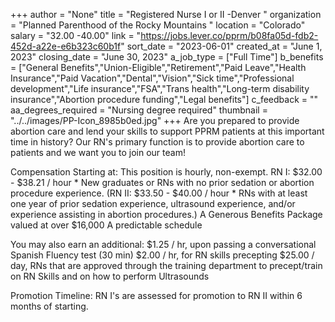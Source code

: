 +++
author = "None"
title = "Registered Nurse I or II -Denver "
organization = "Planned Parenthood of the Rocky Mountains "
location = "Colorado"
salary = "32.00 -40.00"
link = "https://jobs.lever.co/pprm/b08fa05d-fdb2-452d-a22e-e6b323c60b1f"
sort_date = "2023-06-01"
created_at = "June 1, 2023"
closing_date = "June 30, 2023"
a_job_type = ["Full Time"]
b_benefits = ["General Benefits","Union-Eligible","Retirement","Paid Leave","Health Insurance","Paid Vacation","Dental","Vision","Sick time","Professional development","Life insurance","FSA","Trans health","Long-term disability insurance","Abortion procedure funding","Legal benefits"]
c_feedback = ""
aa_degrees_required = "Nursing degree required"
thumbnail = "../../images/PP-Icon_8985b0ed.jpg"
+++
Are you prepared to provide abortion care and lend your skills to support PPRM patients at this important time in history? Our RN's primary function is to provide abortion care to patients and we want you to join our team!
 
Compensation Starting at:
This position is hourly, non-exempt.
RN I: $32.00 - $38.21 / hour *
New graduates or RNs with no prior sedation or abortion procedure experience.
(RN II: $33.50 - $40.00 / hour * RNs with at least one year of prior sedation experience, ultrasound experience, and/or experience assisting in abortion procedures.)
A Generous Benefits Package valued at over $16,000
A predictable schedule
 
You may also earn an additional:
$1.25 / hr, upon passing a conversational Spanish Fluency test (30 min)
$2.00 / hr, for RN skills precepting
$25.00 / day, RNs that are approved through the training department to precept/train on RN Skills and on how to perform Ultrasounds
 
Promotion Timeline:
RN I's are assessed for promotion to RN II within 6 months of starting.